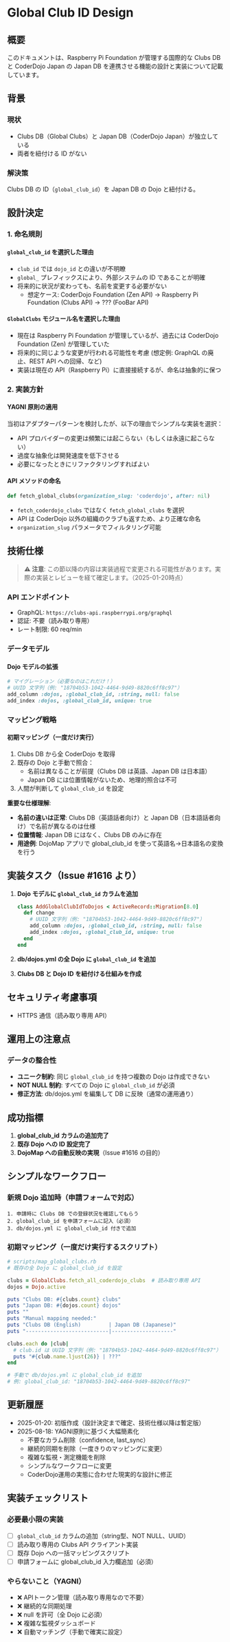 # Global Club ID Design

## 概要

このドキュメントは、Raspberry Pi Foundation が管理する国際的な Clubs DB と CoderDojo Japan の Japan DB を連携させる機能の設計と実装について記載しています。

## 背景

### 現状

- Clubs DB（Global Clubs）と Japan DB（CoderDojo Japan）が独立している
- 両者を紐付ける ID がない

### 解決策
Clubs DB の ID（`global_club_id`）を Japan DB の Dojo と紐付ける。

## 設計決定

### 1. 命名規則

#### `global_club_id` を選択した理由
- `club_id` では `dojo_id` との違いが不明瞭
- `global_` プレフィックスにより、外部システムの ID であることが明確
- 将来的に状況が変わっても、名前を変更する必要がない
  - 想定ケース: CoderDojo Foundation (Zen API) -> Raspberry Pi Foundation (Clubs API) -> ??? (FooBar API)

#### `GlobalClubs` モジュール名を選択した理由
- 現在は Raspberry Pi Foundation が管理しているが、過去には CoderDojo Foundation (Zen) が管理していた
- 将来的に同じような変更が行われる可能性を考慮 (想定例: GraphQL の廃止、REST API への回帰、など)
- 実装は現在の API（Raspberry Pi）に直接接続するが、命名は抽象的に保つ

### 2. 実装方針

#### YAGNI 原則の適用
当初はアダプターパターンを検討したが、以下の理由でシンプルな実装を選択：
- API プロバイダーの変更は頻繁には起こらない（もしくは永遠に起こらない）
- 過度な抽象化は開発速度を低下させる
- 必要になったときにリファクタリングすればよい

#### API メソッドの命名
```ruby
def fetch_global_clubs(organization_slug: 'coderdojo', after: nil)
```
- `fetch_coderdojo_clubs` ではなく `fetch_global_clubs` を選択
- API は CoderDojo 以外の組織のクラブも返すため、より正確な命名
- `organization_slug` パラメータでフィルタリング可能

## 技術仕様

> **⚠️ 注意**: この節以降の内容は実装過程で変更される可能性があります。実際の実装とレビューを経て確定します。（2025-01-20時点）

### API エンドポイント
- GraphQL: `https://clubs-api.raspberrypi.org/graphql`
- 認証: 不要（読み取り専用）
- レート制限: 60 req/min

### データモデル

#### Dojo モデルの拡張
```ruby
# マイグレーション（必要なのはこれだけ！）
# UUID 文字列（例: "18704b53-1042-4464-9d49-8820c6ff8c97"）
add_column :dojos, :global_club_id, :string, null: false
add_index :dojos, :global_club_id, unique: true
```

### マッピング戦略

#### 初期マッピング（一度だけ実行）
1. Clubs DB から全 CoderDojo を取得
2. 既存の Dojo と手動で照合：
   - 名前は異なることが前提（Clubs DB は英語、Japan DB は日本語）
   - Japan DB には位置情報がないため、地理的照合は不可
3. 人間が判断して `global_club_id` を設定

**重要な仕様理解**:
- **名前の違いは正常**: Clubs DB（英語話者向け）と Japan DB（日本語話者向け）で名前が異なるのは仕様
- **位置情報**: Japan DB にはなく、Clubs DB のみに存在
- **用途例**: DojoMap アプリで global_club_id を使って英語名→日本語名の変換を行う

## 実装タスク（Issue #1616 より）

1. **Dojo モデルに `global_club_id` カラムを追加**
   ```ruby
   class AddGlobalClubIdToDojos < ActiveRecord::Migration[8.0]
     def change
       # UUID 文字列（例: "18704b53-1042-4464-9d49-8820c6ff8c97"）
       add_column :dojos, :global_club_id, :string, null: false
       add_index :dojos, :global_club_id, unique: true
     end
   end
   ```

2. **db/dojos.yml の全 Dojo に `global_club_id` を追加**

3. **Clubs DB と Dojo ID を紐付ける仕組みを作成**





## セキュリティ考慮事項

- HTTPS 通信（読み取り専用 API）

## 運用上の注意点

### データの整合性
- **ユニーク制約**: 同じ `global_club_id` を持つ複数の Dojo は作成できない
- **NOT NULL 制約**: すべての Dojo に `global_club_id` が必須
- **修正方法**: db/dojos.yml を編集して DB に反映（通常の運用通り）


## 成功指標

1. **global_club_id カラムの追加完了**
2. **既存 Dojo への ID 設定完了**
3. **DojoMap への自動反映の実現**（Issue #1616 の目的）

## シンプルなワークフロー

### 新規 Dojo 追加時（申請フォームで対応）

```
1. 申請時に Clubs DB での登録状況を確認してもらう
2. global_club_id を申請フォームに記入（必須）
3. db/dojos.yml に global_club_id 付きで追加
```

### 初期マッピング（一度だけ実行するスクリプト）

```ruby
# scripts/map_global_clubs.rb
# 既存の全 Dojo に global_club_id を設定

clubs = GlobalClubs.fetch_all_coderdojo_clubs  # 読み取り専用 API
dojos = Dojo.active

puts "Clubs DB: #{clubs.count} clubs"
puts "Japan DB: #{dojos.count} dojos"
puts ""
puts "Manual mapping needed:"
puts "Clubs DB (English)         | Japan DB (Japanese)"
puts "---------------------------|--------------------"

clubs.each do |club|
  # club.id は UUID 文字列（例: "18704b53-1042-4464-9d49-8820c6ff8c97"）
  puts "#{club.name.ljust(26)} | ???"
end

# 手動で db/dojos.yml に global_club_id を追加
# 例: global_club_id: "18704b53-1042-4464-9d49-8820c6ff8c97"
```



## 更新履歴

- 2025-01-20: 初版作成（設計決定まで確定、技術仕様以降は暫定版）
- 2025-08-18: YAGNI原則に基づく大幅簡素化
  - 不要なカラム削除（confidence, last_sync）
  - 継続的同期を削除（一度きりのマッピングに変更）
  - 複雑な監視・測定機能を削除
  - シンプルなワークフローに変更
  - CoderDojo運用の実態に合わせた現実的な設計に修正

## 実装チェックリスト

### 必要最小限の実装
- [ ] `global_club_id` カラムの追加（string型、NOT NULL、UUID）
- [ ] 読み取り専用の Clubs API クライアント実装
- [ ] 既存 Dojo への一括マッピングスクリプト
- [ ] 申請フォームに global_club_id 入力欄追加（必須）

### やらないこと（YAGNI）
- ❌ APIトークン管理（読み取り専用なので不要）
- ❌ 継続的な同期処理
- ❌ null を許可（全 Dojo に必須）
- ❌ 複雑な監視ダッシュボード
- ❌ 自動マッチング（手動で確実に設定）
